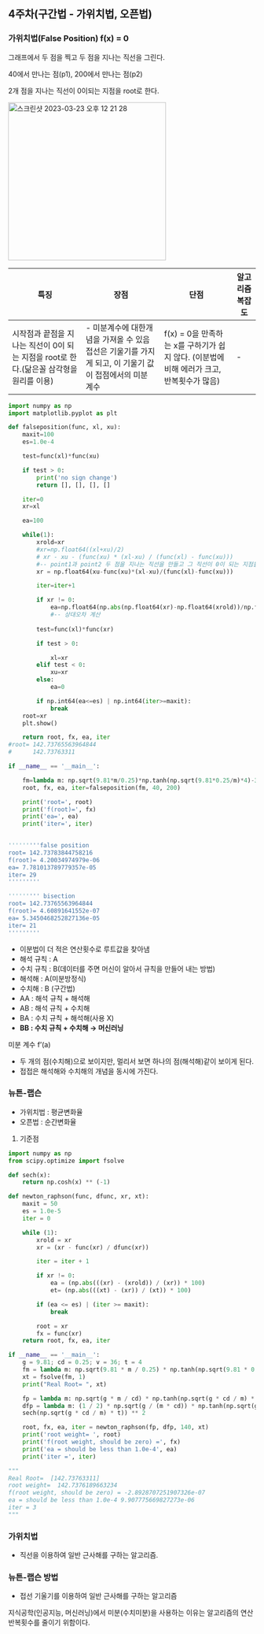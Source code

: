 ## 4주차(구간법 - 가위치법, 오픈법)

### 가위치법(False Position) f(x) = 0

그래프에서 두 점을 찍고 두 점을 지나는 직선을 그린다.

40에서 만나는 점(p1), 200에서 만나는 점(p2)

2개 점을 지나는 직선이 0이되는 지점을 root로 한다.

<img width="321" alt="스크린샷 2023-03-23 오후 12 21 28" src="https://user-images.githubusercontent.com/79856225/228717718-045cbaaa-1ea7-40e8-9544-0681c304ee77.png">


| 특징 | 장점 | 단점 | 알고리즘 복잡도 |
| --- | --- | --- | --- |
| 시작점과 끝점을 지나는 직선이 0이 되는 지점을 root로 한다.(닮은꼴 삼각형을 원리를 이용) | - 미분계수에 대한개념을 가져올 수 있음 접선은 기울기를 가지게 되고, 이 기울기 값이 접점에서의 미분 계수 | f(x) = 0을 만족하는 x를 구하기가 쉽지 않다. (이분법에 비해 에러가 크고, 반복횟수가 많음) | -  |

```python
import numpy as np
import matplotlib.pyplot as plt

def falseposition(func, xl, xu):
    maxit=100
    es=1.0e-4

    test=func(xl)*func(xu)

    if test > 0:
        print('no sign change')
        return [], [], [], []

    iter=0
    xr=xl

    ea=100

    while(1):
        xrold=xr
        #xr=np.float64((xl+xu)/2)
        # xr - xu - (func(xu) * (xl-xu) / (func(xl) - func(xu)))
        #-- point1과 point2 두 점을 지나는 직선을 만들고 그 직선이 0이 되는 지점을 root로
        xr = np.float64(xu-func(xu)*(xl-xu)/(func(xl)-func(xu)))

        iter=iter+1

        if xr != 0:
            ea=np.float64(np.abs(np.float64(xr)-np.float64(xrold))/np.float64(xr))*100
            #-- 상대오차 계산
        
        test=func(xl)*func(xr)

        if test > 0:

            xl=xr
        elif test < 0:
            xu=xr
        else:
            ea=0

        if np.int64(ea<=es) | np.int64(iter>=maxit):
            break
    root=xr
    plt.show()

    return root, fx, ea, iter
#root= 142.73765563964844
#      142.73763311

if __name__ == '__main__':

    fm=lambda m: np.sqrt(9.81*m/0.25)*np.tanh(np.sqrt(9.81*0.25/m)*4)-36
    root, fx, ea, iter=falseposition(fm, 40, 200)

    print('root=', root)
    print('f(root)=', fx)
    print('ea=', ea)
    print('iter=', iter)
    

'''''''''false position
root= 142.73783844758216
f(root)= 4.20034974979e-06
ea= 7.781013789779357e-05
iter= 29
'''''''''

''''''''' bisection
root= 142.73765563964844
f(root)= 4.60891641552e-07
ea= 5.3450468252827136e-05
iter= 21
'''''''''
```

- 이분법이 더 적은 연산횟수로 루트값을 찾아냄
- 해석 규칙 : A
- 수치 규칙 : B(데이터를 주면 머신이 알아서 규칙을 만들어 내는 방법)
- 해석해 : A(미분방정식)
- 수치해 : B (구간법)
- AA : 해석 규칙 + 해석해
- AB : 해석 규칙 + 수치해
- BA : 수치 규칙 + 해석해(사용 X)
- **BB : 수치 규칙 + 수치해 → 머신러닝**

미분 계수 f’(a)

- 두 개의 점(수치해)으로 보이지만, 멀리서 보면 하나의 점(해석해)같이 보이게 된다.
- 접접은 해석해와 수치해의 개념을 동시에 가진다.

### 뉴튼-랩슨

- 가위치법 : 평균변화율
- 오픈법 : 순간변화율
1. 기준점 

```python
import numpy as np
from scipy.optimize import fsolve

def sech(x):
    return np.cosh(x) ** (-1)

def newton_raphson(func, dfunc, xr, xt):
    maxit = 50
    es = 1.0e-5
    iter = 0

    while (1):
        xrold = xr
        xr = (xr - func(xr) / dfunc(xr))

        iter = iter + 1

        if xr != 0:
            ea = (np.abs(((xr) - (xrold)) / (xr)) * 100)
            et= (np.abs(((xt) - (xr)) / (xt)) * 100)

        if (ea <= es) | (iter >= maxit):
            break

        root = xr
        fx = func(xr)
    return root, fx, ea, iter

if __name__ == '__main__':
    g = 9.81; cd = 0.25; v = 36; t = 4
    fm = lambda m: np.sqrt(9.81 * m / 0.25) * np.tanh(np.sqrt(9.81 * 0.25 / m) * 4) - 36
    xt = fsolve(fm, 1)
    print("Real Root= ", xt)

    fp = lambda m: np.sqrt(g * m / cd) * np.tanh(np.sqrt(g * cd / m) * t) - v
    dfp = lambda m: (1 / 2) * np.sqrt(g / (m * cd)) * np.tanh(np.sqrt(g * cd / m) * t) - g * t / (2 * m) * (
    sech(np.sqrt(g * cd / m) * t)) ** 2

    root, fx, ea, iter = newton_raphson(fp, dfp, 140, xt)
    print('root weight= ', root)
    print('f(root weight, should be zero) =', fx)
    print('ea = should be less than 1.0e-4', ea)
    print('iter =', iter)

"""
Real Root=  [142.73763311]
root weight=  142.7376189663234
f(root weight, should be zero) = -2.8928707251907326e-07
ea = should be less than 1.0e-4 9.907775669827273e-06
iter = 3
"""
```



### 가위치법

- 직선을 이용하여 일반 근사해를 구하는 알고리즘.

### 뉴튼-랩슨 방법

- 접선 기울기를 이용하여 일반 근사해를 구하는 알고리즘

지식공학(인공지능, 머신러닝)에서 미분(수치미분)을 사용하는 이유는 알고리즘의 연산 반복횟수를 줄이기 위함이다.